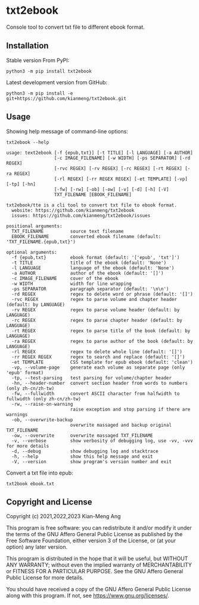 # txt2ebook

Console tool to convert txt file to different ebook format.

## Installation

Stable version From PyPI:

```console
python3 -m pip install txt2ebook
```

Latest development version from GitHub:

```console
python3 -m pip install -e git+https://github.com/kianmeng/txt2ebook.git
```

## Usage

Showing help message of command-line options:

```console
txt2ebook --help
```

```console
usage: text2ebook [-f {epub,txt}] [-t TITLE] [-l LANGUAGE] [-a AUTHOR]
                  [-c IMAGE_FILENAME] [-w WIDTH] [-ps SEPARATOR] [-rd REGEX]
                  [-rvc REGEX] [-rv REGEX] [-rc REGEX] [-rt REGEX] [-ra REGEX]
                  [-rl REGEX] [-rr REGEX REGEX] [-et TEMPLATE] [-vp] [-tp] [-hn]
                  [-fw] [-rw] [-ob] [-ow] [-v] [-d] [-h] [-V]
                  TXT_FILENAME [EBOOK_FILENAME]

txt2ebook/tte is a cli tool to convert txt file to ebook format.
  website: https://github.com/kianmeng/txt2ebook
  issues: https://github.com/kianmeng/txt2ebook/issues

positional arguments:
  TXT_FILENAME          source text filename
  EBOOK_FILENAME        converted ebook filename (default: 'TXT_FILENAME.{epub,txt}')

optional arguments:
  -f {epub,txt}         ebook format (default: '['epub', 'txt']')
  -t TITLE              title of the ebook (default: 'None')
  -l LANGUAGE           language of the ebook (default: 'None')
  -a AUTHOR             author of the ebook (default: '[]')
  -c IMAGE_FILENAME     cover of the ebook
  -w WIDTH              width for line wrapping
  -ps SEPARATOR         paragraph separator (default: '\n\n')
  -rd REGEX             regex to delete word or phrase (default: '[]')
  -rvc REGEX            regex to parse volume and chapter header (default: by LANGUAGE)
  -rv REGEX             regex to parse volume header (default: by LANGUAGE)
  -rc REGEX             regex to parse chapter header (default: by LANGUAGE)
  -rt REGEX             regex to parse title of the book (default: by LANGUAGE)
  -ra REGEX             regex to parse author of the book (default: by LANGUAGE)
  -rl REGEX             regex to delete whole line (default: '[]')
  -rr REGEX REGEX       regex to search and replace (default: '[]')
  -et TEMPLATE          CSS template for epub ebook (default: 'clean')
  -vp, --volume-page    generate each volume as separate page (only 'epub' format)
  -tp, --test-parsing   test parsing for volume/chapter header
  -hn, --header-number  convert section header from words to numbers (only zh-cn/zh-tw)
  -fw, --fullwidth      convert ASCII character from halfwidth to fullwidth (only zh-cn/zh-tw)
  -rw, --raise-on-warning
                        raise exception and stop parsing if there are warnings
  -ob, --overwrite-backup
                        overwrite massaged and backup original TXT_FILENAME
  -ow, --overwrite      overwrite massaged TXT_FILENAME
  -v, --verbose         show verbosity of debugging log, use -vv, -vvv for more details
  -d, --debug           show debugging log and stacktrace
  -h, --help            show this help message and exit
  -V, --version         show program's version number and exit
```

Convert a txt file into epub:

```console
txt2book ebook.txt
```

## Copyright and License

Copyright (c) 2021,2022,2023 Kian-Meng Ang

This program is free software: you can redistribute it and/or modify it under
the terms of the GNU Affero General Public License as published by the Free
Software Foundation, either version 3 of the License, or (at your option) any
later version.

This program is distributed in the hope that it will be useful, but WITHOUT ANY
WARRANTY; without even the implied warranty of MERCHANTABILITY or FITNESS FOR A
PARTICULAR PURPOSE. See the GNU Affero General Public License for more details.

You should have received a copy of the GNU Affero General Public License along
with this program. If not, see <https://www.gnu.org/licenses/>.
